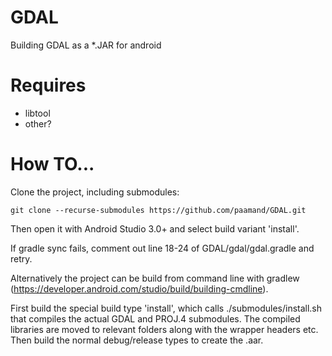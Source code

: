 # GDAL
Building GDAL as a *.JAR for android

# Requires
- libtool
- other?

# How TO...
Clone the project, including submodules:

`git clone --recurse-submodules https://github.com/paamand/GDAL.git`

Then open it with Android Studio 3.0+ and select build variant 'install'.

If gradle sync fails, comment out line 18-24 of GDAL/gdal/gdal.gradle and retry.

Alternatively the project can be build from command line with gradlew (https://developer.android.com/studio/build/building-cmdline).

First build the special build type 'install', which calls ./submodules/install.sh that compiles the actual GDAL and PROJ.4 submodules. The compiled libraries are moved to relevant folders along with the wrapper headers etc. Then build the normal debug/release types to create the .aar.
